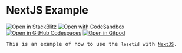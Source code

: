 # NextJS Example

[![Open in StackBlitz](https://developer.stackblitz.com/img/open_in_stackblitz.svg)][stackblitz]
[![Open with CodeSandbox](https://assets.codesandbox.io/github/button-edit-lime.svg)][codesandbox]
[![Open in GitHub Codespaces](https://github.com/codespaces/badge.svg)][codespaces]
[![Open in Gitpod](https://gitpod.io/button/open-in-gitpod.svg)][gitpod]

<samp>This is an example of how to use the `lesetid` with [`NextJS`](https://nextjs.org).</samp>

<!-- providers:start -->
[stackblitz]: https://stackblitz.com/github/luxass/lesetid/tree/main/examples/with-next?title=next%20example%20|%20lesetid
[codesandbox]: https://codesandbox.io/p/sandbox/github/luxass/lesetid/tree/main/examples/with-next
[codespaces]: https://codespaces.new/luxass/lesetid?devcontainer_path=.devcontainer/examples/with-next/devcontainer.json
[gitpod]: https://gitpod.io/#https://github.com/luxass/lesetid/tree/main/examples/with-next
<!-- providers:end -->
